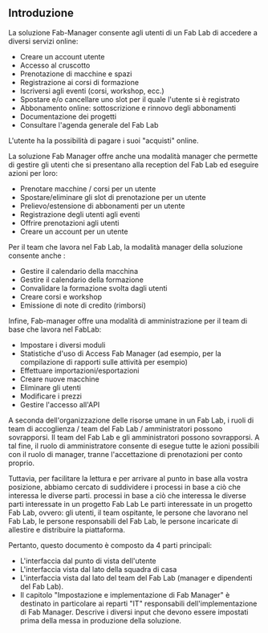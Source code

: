 ## Introduzione

La soluzione Fab-Manager consente agli utenti di un Fab Lab di accedere a diversi servizi online:

* Creare un account utente
* Accesso al cruscotto
* Prenotazione di macchine e spazi
* Registrazione ai corsi di formazione
* Iscriversi agli eventi (corsi, workshop, ecc.)
* Spostare e/o cancellare uno slot per il quale l'utente si è registrato
* Abbonamento online: sottoscrizione e rinnovo degli abbonamenti
* Documentazione dei progetti
* Consultare l'agenda generale del Fab Lab

L'utente ha la possibilità di pagare i suoi "acquisti" online.

La soluzione Fab Manager offre anche una modalità manager che permette di gestire gli utenti che si presentano alla reception del Fab Lab ed eseguire azioni per loro:

* Prenotare macchine / corsi per un utente
* Spostare/eliminare gli slot di prenotazione per un utente
* Prelievo/estensione di abbonamenti per un utente
* Registrazione degli utenti agli eventi
* Offrire prenotazioni agli utenti
* Creare un account per un utente

Per il team che lavora nel Fab Lab, la modalità manager della soluzione consente anche :

* Gestire il calendario della macchina
* Gestire il calendario della formazione
* Convalidare la formazione svolta dagli utenti
* Creare corsi e workshop
* Emissione di note di credito (rimborsi)

Infine, Fab-manager offre una modalità di amministrazione per il team di base che lavora nel FabLab:

* Impostare i diversi moduli
* Statistiche d'uso di Access Fab Manager (ad esempio, per la compilazione di rapporti sulle attività per esempio)
* Effettuare importazioni/esportazioni
* Creare nuove macchine
* Eliminare gli utenti
* Modificare i prezzi
* Gestire l'accesso all'API

A seconda dell'organizzazione delle risorse umane in un Fab Lab, i ruoli di team di accoglienza / team del Fab Lab / amministratori possono sovrapporsi.
Il team del Fab Lab e gli amministratori possono sovrapporsi. A tal fine, il ruolo di amministratore consente di esegue tutte le azioni possibili con il ruolo di manager, tranne l'accettazione di prenotazioni per conto proprio.

Tuttavia, per facilitare la lettura e per arrivare al punto in base alla vostra posizione, abbiamo cercato di suddividere i processi in base a ciò che interessa le diverse parti.
processi in base a ciò che interessa le diverse parti interessate in un progetto Fab Lab
Le parti interessate in un progetto Fab Lab, ovvero: gli utenti, il team ospitante, le persone che lavorano nel Fab Lab, le persone responsabili del Fab Lab, le persone incaricate di allestire e distribuire la piattaforma.

Pertanto, questo documento è composto da 4 parti principali:

* L'interfaccia dal punto di vista dell'utente
* L'interfaccia vista dal lato della squadra di casa
* L'interfaccia vista dal lato del team del Fab Lab (manager e dipendenti del Fab Lab).
* Il capitolo "Impostazione e implementazione di Fab Manager" è destinato in particolare ai reparti "IT" responsabili dell'implementazione di Fab Manager. Descrive i diversi input che devono essere impostati prima della messa in produzione della soluzione.